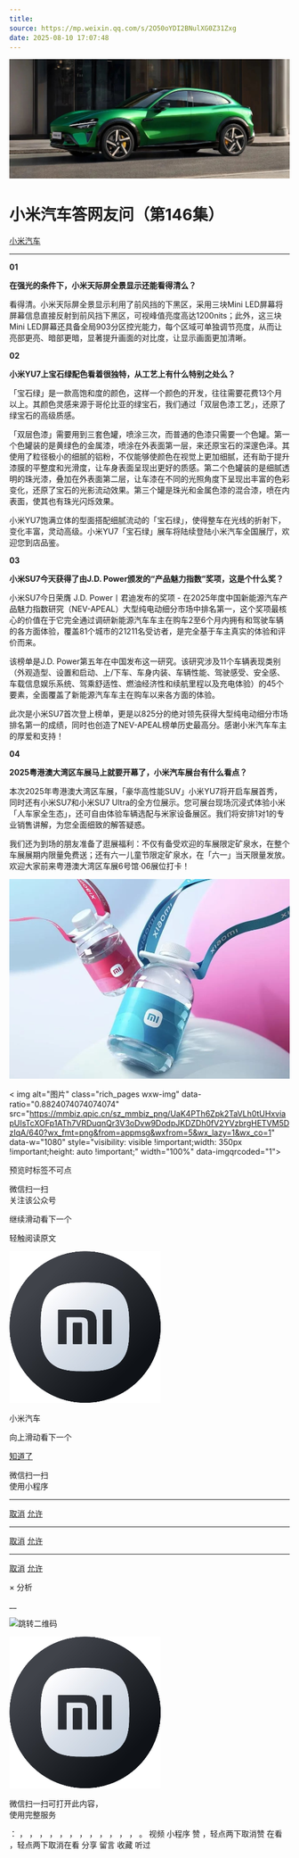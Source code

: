 ```yaml
---
title: 
source: https://mp.weixin.qq.com/s/2O50oYDI2BNulXG0Z31Zxg
date: 2025-08-10 17:07:48
---
```


![cover_image](images/img_6df19b9d.jpg)


#  小米汽车答网友问（第146集）


[ 小米汽车 ](<javascript:void\(0\);>)

______

**01**

**在强光的条件下，小米天际屏全景显示还能看得清么？**

看得清。小米天际屏全景显示利用了前风挡的下黑区，采用三块Mini LED屏幕将屏幕信息直接反射到前风挡下黑区，可视峰值亮度高达1200nits；此外，这三块Mini LED屏幕还具备全局903分区控光能力，每个区域可单独调节亮度，从而让亮部更亮、暗部更暗，显著提升画面的对比度，让显示画面更加清晰。

**02**

**小米YU7上宝石绿配色看着很独特，从工艺上有什么特别之处么？**

「宝石绿」是一款高饱和度的颜色，这样一个颜色的开发，往往需要花费13个月以上。其颜色灵感来源于哥伦比亚的绿宝石，我们通过「双层色漆工艺」，还原了绿宝石的高级质感。

「双层色漆」需要用到三套色罐，喷涂三次，而普通的色漆只需要一个色罐。第一个色罐装的是黄绿色的金属漆，喷涂在外表面第一层，来还原宝石的深邃色泽。其使用了粒径极小的细腻的铝粉，不仅能够使颜色在视觉上更加细腻，还有助于提升漆膜的平整度和光滑度，让车身表面呈现出更好的质感。第二个色罐装的是细腻透明的珠光漆，叠加在外表面第二层，让车漆在不同的光照角度下呈现出丰富的色彩变化，还原了宝石的光影流动效果。第三个罐是珠光和金属色漆的混合漆，喷在内表面，使其也有珠光闪烁效果。

小米YU7饱满立体的型面搭配细腻流动的「宝石绿」，使得整车在光线的折射下，变化丰富，灵动高级。小米YU7「宝石绿」展车将陆续登陆小米汽车全国展厅，欢迎您到店品鉴。

**03**

**小米****SU7****今天获得了由J.D. Power颁发的“产品魅力指数”奖项，这是个什么奖？**

小米SU7今日荣膺 J.D. Power丨君迪发布的奖项 - 在2025年度中国新能源汽车产品魅力指数研究（NEV-APEAL）大型纯电动细分市场中排名第一，这个奖项最核心的价值在于它完全通过调研新能源汽车车主在购车2至6个月内拥有和驾驶车辆的各方面体验，覆盖81个城市的21211名受访者，是完全基于车主真实的体验和评价而来。

该榜单是J.D. Power第五年在中国发布这一研究。该研究涉及11个车辆表现类别（外观造型、设置和启动、上/下车、车身内装、车辆性能、驾驶感受、安全感、车载信息娱乐系统、驾乘舒适性、燃油经济性和续航里程以及充电体验）的45个要素，全面覆盖了新能源汽车车主在购车以来各方面的体验。

此次是小米SU7首次登上榜单，更是以825分的绝对领先获得大型纯电动细分市场排名第一的成绩，同时也创造了NEV-APEAL榜单历史最高分。感谢小米汽车车主的厚爱和支持！

**04**

**2025粤港澳大湾区车展马上就要开幕了，小米汽车展台有什么看点？**

本次2025年粤港澳大湾区车展，「豪华高性能SUV」小米YU7将开启车展首秀，同时还有小米SU7和小米SU7 Ultra的全方位展示。您可展台现场沉浸式体验小米「人车家全生态」，还可自由体验车辆选配与米家设备展区。我们将安排1对1的专业销售讲解，为您全面细致的解答疑惑。

我们还为到场的朋友准备了逛展福利：不仅有备受欢迎的车展限定矿泉水，在整个车展展期内限量免费送；还有六一儿童节限定矿泉水，在「六一」当天限量发放。欢迎大家前来粤港澳大湾区车展6号馆·06展位打卡！

![img_d419578a.jpg](images/img_d419578a.jpg)

  

  

< img alt="图片" class="rich_pages wxw-img" data-ratio="0.8824074074074074" src="https://mmbiz.qpic.cn/sz_mmbiz_png/UaK4PTh6Zpk2TaVLh0tUHxviapUIsTcXOFp1ATh7VRDuqnQr3V3oDvw9DodpJKDZDh0fV2YVzbrgHETVM5DzIqA/640?wx_fmt=png&from=appmsg&wxfrom=5&wx_lazy=1&wx_co=1" data-w="1080" style="visibility: visible !important;width: 350px !important;height: auto !important;" width="100%" data-imgqrcoded="1">[](<>)

预览时标签不可点

微信扫一扫  
关注该公众号

继续滑动看下一个

轻触阅读原文

![img_97d833da.jpg](images/img_97d833da.jpg)

小米汽车 

向上滑动看下一个

[知道了](<javascript:;>)

微信扫一扫  
使用小程序

****

[取消](<javascript:void\(0\);>) [允许](<javascript:void\(0\);>)

****

[取消](<javascript:void\(0\);>) [允许](<javascript:void\(0\);>)

****

[取消](<javascript:void\(0\);>) [允许](<javascript:void\(0\);>)

× 分析

__

![跳转二维码]()

![作者头像](images/img_97d833da.jpg)

微信扫一扫可打开此内容，  
使用完整服务

： ， ， ， ， ， ， ， ， ， ， ， ， 。 视频 小程序 赞 ，轻点两下取消赞 在看 ，轻点两下取消在看 分享 留言 收藏 听过